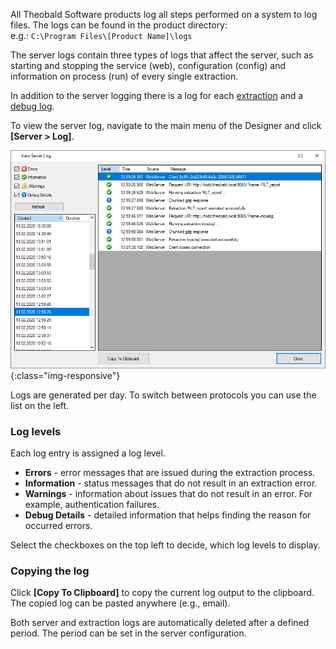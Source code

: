 All Theobald Software products log all steps performed on a system to log files.
The logs can be found in the product directory:<br>
e.g.: `C:\Program Files\[Product Name]\logs`

The server logs contain three types of logs that affect the server, such as starting and stopping the service (web), configuration (config) and information on process (run) of every single extraction.

In addition to the server logging there is a log for each [extraction](./extraction-logging) and a [debug log](./logging-debug).

To view the server log, navigate to the main menu of the Designer and click **[Server > Log]**. 
  
![View-Server-Log](/img/content/View-Server-Log.png){:class="img-responsive"}

Logs are generated per day. To switch between protocols you can use the list on the left. 

### Log levels
Each log entry is assigned a log level. 

- **Errors** - error messages that are issued during the extraction process.
- **Information** - status messages that do not result in an extraction error.
- **Warnings** - information about issues that do not result in an error. For example, authentication failures.
- **Debug Details** - detailed information that helps finding the reason for occurred  errors.

Select the checkboxes on the top left to decide, which log levels to display. 

### Copying the log
Click **[Copy To Clipboard]** to copy the current log output to the clipboard. The copied log can be pasted anywhere (e.g., email).

Both server and extraction logs are automatically deleted after a defined period. The period can be set in the server configuration.


